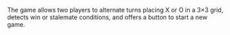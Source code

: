 The game allows two players to alternate turns placing X or O in a 3×3 grid, detects win or stalemate conditions, and offers a button to start a new game.
